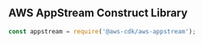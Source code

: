 ## AWS AppStream Construct Library

```ts
const appstream = require('@aws-cdk/aws-appstream');
```


